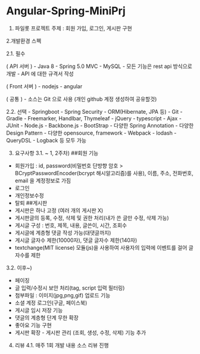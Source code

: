 # Angular-Spring-MiniPrj
1. 파일롯 프로젝트 주제 : 회원 가입, 로그인, 게시판 구현

2.개발환경 스펙

2.1. 필수

( API 서버 )
	- Java 8
	- Spring 5.0 MVC
	- MySQL
	- 모든 기능은 rest api 방식으로 개발
	- API 에 대한 규격서 작성

( Front 서버 )
	- nodejs
	- angular

( 공통 )
	- 소스는 Git 으로 사용 (개인 github 계정 생성하여 공유할것) 

2.2. 선택
           - Springboot
           - Spring Security
           - ORM(Hibernate, JPA 등)
           - Git
           - Gradle
           - Freemarker, Handlbar, Thymeleaf
           - jQuery
           - typescript
           - Ajax
           - JUnit
           - Node.js
           - Backbone.js
           - BootStrap
           - 다양한 Spring Annotation
           - 다양한 Design Pattern
           - 다양한 opensource, framework
           - Webpack
           - lodash
           - QueryDSL
           - Logback 등 모두 가능

3. 요구사항
3.1.  ~ 1, 2주차)
##회원 기능
- 회원가입 : id, password(비밀번호 단방향 암호 > BCryptPasswordEncoder(bcrypt 해시알고리즘)를 사용), 이름, 주소, 전화번호, email 을 계정정보로 가짐
- 로그인
- 개인정보수정
- 탈퇴 
##게시판
- 게시판은 하나 고정 (여러 개의 게시판 X)
- 게시판글의 등록, 수정, 삭제 및 권한 처리(내가 쓴 글만 수정, 삭제 가능)
- 게시글 구성 : 번호, 제목, 내용, 글쓴이, 시간, 조회수
- 게시글에 계층형 댓글 작성 가능(대댓글까지)
- 게시글 글자수 제한(10000자), 댓글 글자수 제한(140자)    
- textchange(MIT license) 모듈(js)을 사용하여 사용자의 입력에 이벤트를 걸어 글자수를 제한

3.2. 이후~)
- 페이징
- 글 입력/수정시 보안 처리(tag, script 입력 필터링)
- 첨부파일 : 이미지(jpg,png,gif) 업로드 기능
- 소셜 계정 로그인(구글, 페이스북)
- 게시글 임시 저장 기능
- 댓글의 계층형 단계 무한 확장
- 좋아요 기능 구현
- 게시판 확장 - 게시판 관리 (조회, 생성, 수정, 삭제) 기능 추가 

4. 리뷰
4.1.  매주 1회 개발 내용 소스 리뷰 진행
